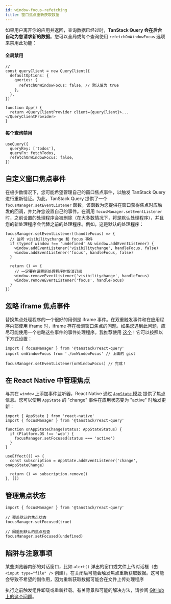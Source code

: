 ```yaml
---
id: window-focus-refetching
title: 窗口焦点重新获取数据
---
```


如果用户离开你的应用并返回，查询数据已经过时，**TanStack Query 会在后台自动为您请求新的数据**。您可以全局或每个查询使用 `refetchOnWindowFocus` 选项来禁用此功能：

#### 全局禁用

[//]: # 'Example'

```tsx
//
const queryClient = new QueryClient({
  defaultOptions: {
    queries: {
      refetchOnWindowFocus: false, // 默认值为 true
    },
  },
})

function App() {
  return <QueryClientProvider client={queryClient}>...</QueryClientProvider>
}
```

[//]: # 'Example'

#### 每个查询禁用

[//]: # 'Example2'

```tsx
useQuery({
  queryKey: ['todos'],
  queryFn: fetchTodos,
  refetchOnWindowFocus: false,
})
```

[//]: # 'Example2'

## 自定义窗口焦点事件

在极少数情况下，您可能希望管理自己的窗口焦点事件，以触发 TanStack Query 进行重新验证。为此，TanStack Query 提供了一个 `focusManager.setEventListener` 函数，该函数为您提供在窗口获得焦点时应触发的回调，并允许您设置自己的事件。在调用 `focusManager.setEventListener` 时，之前设置的处理程序会被删除（在大多数情况下，将是默认处理程序），并且您的新处理程序会代替之前的处理程序。例如，这是默认的处理程序：

[//]: # 'Example3'

```tsx
focusManager.setEventListener((handleFocus) => {
  // 监听 visibilitychange 和 focus 事件
  if (typeof window !== 'undefined' && window.addEventListener) {
    window.addEventListener('visibilitychange', handleFocus, false)
    window.addEventListener('focus', handleFocus, false)
  }

  return () => {
    // 一定要在设置新处理程序时取消订阅
    window.removeEventListener('visibilitychange', handleFocus)
    window.removeEventListener('focus', handleFocus)
  }
})
```

[//]: # 'Example3'

## 忽略 iframe 焦点事件

替换焦点处理程序的一个很好的用例是 iframe 事件。在双重触发事件和在应用程序内部使用 iframe 时，iframe 存在检测窗口焦点的问题。如果您遇到此问题，应尽可能使用一个忽略这些事件的事件处理程序。我推荐使用 [这个](https://gist.github.com/tannerlinsley/1d3a2122332107fcd8c9cc379be10d88)！它可以按照以下方式设置：

[//]: # 'Example4'

```tsx
import { focusManager } from '@tanstack/react-query'
import onWindowFocus from './onWindowFocus' // 上面的 gist

focusManager.setEventListener(onWindowFocus) // 完成！
```

[//]: # 'Example4'
[//]: # 'ReactNative'

## 在 React Native 中管理焦点

与其在 `window` 上添加事件监听器，React Native 通过 [`AppState` 模块](https://reactnative.dev/docs/appstate#app-states) 提供了焦点信息。您可以使用 `AppState` 的 "change" 事件在应用状态变为 "active" 时触发更新：

```tsx
import { AppState } from 'react-native'
import { focusManager } from '@tanstack/react-query'

function onAppStateChange(status: AppStateStatus) {
  if (Platform.OS !== 'web') {
    focusManager.setFocused(status === 'active')
  }
}

useEffect(() => {
  const subscription = AppState.addEventListener('change', onAppStateChange)

  return () => subscription.remove()
}, [])
```

[//]: # 'ReactNative'

## 管理焦点状态

[//]: # 'Example5'

```tsx
import { focusManager } from '@tanstack/react-query'

// 覆盖默认的焦点状态
focusManager.setFocused(true)

// 回退到默认的焦点检查
focusManager.setFocused(undefined)
```

[//]: # 'Example5'

## 陷阱与注意事项

某些浏览器内部的对话窗口，比如 `alert()` 弹出的窗口或文件上传对话框（由 `<input type="file" />` 创建），在关闭后可能会触发焦点重新获取数据。这可能会导致不希望的副作用，因为重新获取数据可能会在文件上传处理程序

执行之前触发组件卸载或重新挂载。有关背景和可能的解决方法，请参阅 [GitHub 上的这个问题](https://github.com/tannerlinsley/react-query/issues/2960)。
